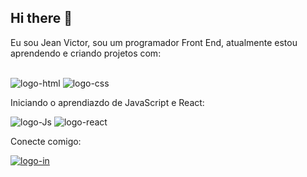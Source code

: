 ## Hi there 👋

<p>Eu sou Jean Victor, sou um programador Front End, atualmente estou aprendendo e criando projetos com:</p>
<br>
<img src="https://img.shields.io/badge/HTML-239120?style=for-the-badge&logo=html5&logoColor=white" alt="logo-html" />

<img src="https://img.shields.io/badge/CSS-239120?&style=for-the-badge&logo=css3&logoColor=white" alt="logo-css" />

<p>Iniciando o aprendiazdo de JavaScript e React:</p>

<img src="https://img.shields.io/badge/javascript-%23323330.svg?style=for-the-badge&logo=javascript&logoColor=%23F7DF1E" alt="logo-Js" >

<img src="https://img.shields.io/badge/React-20232A?style=for-the-badge&logo=react&logoColor=61DAFB" alt="logo-react" >

Conecte comigo:
<a href="https://www.linkedin.com/in/jean-victor-8b5648312">

<img src="https://img.shields.io/badge/LinkedIn-0077B5?style=for-the-badge&logo=linkedin&logoColor=white" alt="logo-in" />
</a>
